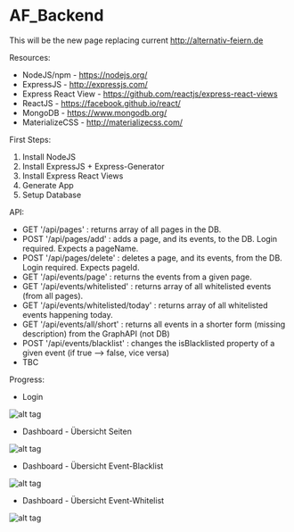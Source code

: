 # AF_Backend

This will be the new page replacing current http://alternativ-feiern.de


Resources:
- NodeJS/npm - https://nodejs.org/
- ExpressJS  - http://expressjs.com/
- Express React View - https://github.com/reactjs/express-react-views
- ReactJS    - https://facebook.github.io/react/
- MongoDB    - https://www.mongodb.org/
- MaterializeCSS - http://materializecss.com/

First Steps:

1. Install NodeJS
2. Install ExpressJS + Express-Generator
3. Install Express React Views
4. Generate App
5. Setup Database

API:
- GET  '/api/pages' :                   returns array of all pages in the DB.
- POST '/api/pages/add' :               adds a page, and its events, to the DB. Login required. Expects a pageName.
- POST '/api/pages/delete' :            deletes a page, and its events, from the DB. Login required. Expects pageId.
- GET  '/api/events/page' :              returns the events from a given page.
- GET  '/api/events/whitelisted' :       returns array of all whitelisted events (from all pages).
- GET  '/api/events/whitelisted/today' : returns array of all whitelisted events happening today.
- GET  '/api/events/all/short' :         returns all events in a shorter form (missing description) from the GraphAPI (not DB)
- POST '/api/events/blacklist' : changes the isBlacklisted property of a given event (if true --> false, vice versa)
- TBC


Progress:
- Login

![alt tag](http://i.imgur.com/HwEzYVT.png)

- Dashboard - Übersicht Seiten

![alt tag](http://i.imgur.com/PvJlR3a.png)

- Dashboard - Übersicht Event-Blacklist

![alt tag](http://i.imgur.com/QQX7JsA.png)

- Dashboard - Übersicht Event-Whitelist

![alt tag](http://i.imgur.com/XuxPAtW.png)

